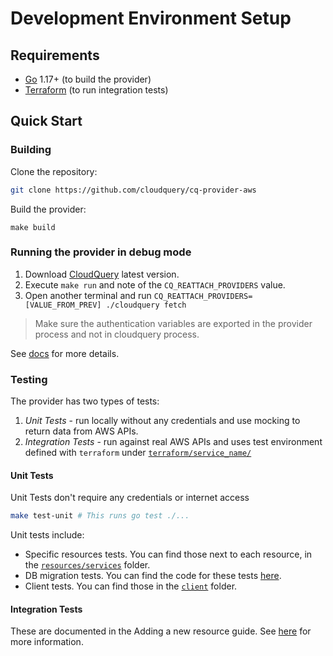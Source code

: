 # Development Environment Setup

## Requirements
 * [Go](https://go.dev/doc/install) 1.17+ (to build the provider)
 * [Terraform](https://www.terraform.io/downloads) (to run integration tests)

## Quick Start

### Building

Clone the repository:

```bash
git clone https://github.com/cloudquery/cq-provider-aws
```

Build the provider:

```
make build
```

### Running the provider in debug mode

1. Download [CloudQuery](https://github.com/cloudquery/cloudquery) latest version.
1. Execute `make run` and note of the `CQ_REATTACH_PROVIDERS` value.
1. Open another terminal and run `CQ_REATTACH_PROVIDERS=[VALUE_FROM_PREV] ./cloudquery fetch` 

> Make sure the authentication variables are exported in the provider process and not in cloudquery process.

See [docs](https://docs.cloudquery.io/docs/developers/debugging) for more details.

### Testing

The provider has two types of tests:

1. *Unit Tests* - run locally without any credentials and use mocking to return data from AWS APIs.
2. *Integration Tests* - run against real AWS APIs and uses test environment defined with `terraform` under [`terraform/service_name/`](../../terraform)

#### Unit Tests

Unit Tests don't require any credentials or internet access

```bash
make test-unit # This runs go test ./...
```

Unit tests include:
- Specific resources tests. You can find those next to each resource, in the [`resources/services`](../../resources/services) folder.
- DB migration tests. You can find the code for these tests [here](../../resources/provider/provider_test.go).
- Client tests. You can find those in the [`client`](../../client) folder.

#### Integration Tests

These are documented in the Adding a new resource guide. See [here](./adding_a_new_resource.md#integration-tests) for more information.